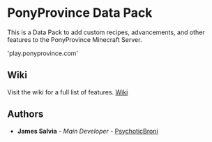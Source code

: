 # PonyProvince Data Pack

This is a Data Pack to add custom recipes, advancements, and other features to the PonyProvince Minecraft Server.

'play.ponyprovince.com'

## Wiki

Visit the wiki for a full list of features.
[Wiki](https://github.com/PonyProvince/PonyProvince-Data-Pack/wiki)

## Authors

* **James Salvia** - *Main Developer* - [PsychoticBroni](https://twitter.com/PsychoticBroni)
